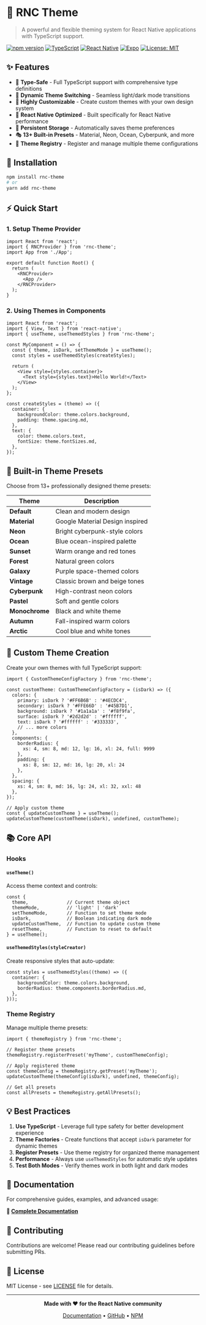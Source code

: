 # 🎨 RNC Theme

> A powerful and flexible theming system for React Native applications with TypeScript support.

[![npm version](https://badge.fury.io/js/rnc-theme.svg)](https://badge.fury.io/js/rnc-theme)
[![TypeScript](https://img.shields.io/badge/TypeScript-Ready-blue.svg)](https://www.typescriptlang.org/)
[![React Native](https://img.shields.io/badge/React%20Native-Optimized-61DAFB.svg)](https://reactnative.dev/)
[![Expo](https://img.shields.io/badge/Expo-Compatible-000020.svg)](https://expo.dev/)
[![License: MIT](https://img.shields.io/badge/License-MIT-yellow.svg)](https://opensource.org/licenses/MIT)

## ✨ Features

- 🎯 **Type-Safe** - Full TypeScript support with comprehensive type definitions
- 🎨 **Dynamic Theme Switching** - Seamless light/dark mode transitions
- 🔧 **Highly Customizable** - Create custom themes with your own design system
- 📱 **React Native Optimized** - Built specifically for React Native performance
- 💾 **Persistent Storage** - Automatically saves theme preferences
- 🎭 **13+ Built-in Presets** - Material, Neon, Ocean, Cyberpunk, and more
- 🔄 **Theme Registry** - Register and manage multiple theme configurations

## 🚀 Installation

```bash
npm install rnc-theme
# or
yarn add rnc-theme
```

## ⚡ Quick Start

### 1. Setup Theme Provider

```tsx
import React from 'react';
import { RNCProvider } from 'rnc-theme';
import App from './App';

export default function Root() {
  return (
    <RNCProvider>
      <App />
    </RNCProvider>
  );
}
```

### 2. Using Themes in Components

```tsx
import React from 'react';
import { View, Text } from 'react-native';
import { useTheme, useThemedStyles } from 'rnc-theme';

const MyComponent = () => {
  const { theme, isDark, setThemeMode } = useTheme();
  const styles = useThemedStyles(createStyles);

  return (
    <View style={styles.container}>
      <Text style={styles.text}>Hello World!</Text>
    </View>
  );
};

const createStyles = (theme) => ({
  container: {
    backgroundColor: theme.colors.background,
    padding: theme.spacing.md,
  },
  text: {
    color: theme.colors.text,
    fontSize: theme.fontSizes.md,
  },
});
```

## 🎨 Built-in Theme Presets

Choose from 13+ professionally designed theme presets:

| Theme | Description |
|-------|-------------|
| **Default** | Clean and modern design |
| **Material** | Google Material Design inspired |
| **Neon** | Bright cyberpunk-style colors |
| **Ocean** | Blue ocean-inspired palette |
| **Sunset** | Warm orange and red tones |
| **Forest** | Natural green colors |
| **Galaxy** | Purple space-themed colors |
| **Vintage** | Classic brown and beige tones |
| **Cyberpunk** | High-contrast neon colors |
| **Pastel** | Soft and gentle colors |
| **Monochrome** | Black and white theme |
| **Autumn** | Fall-inspired warm colors |
| **Arctic** | Cool blue and white tones |

## 🔧 Custom Theme Creation

Create your own themes with full TypeScript support:

```tsx
import { CustomThemeConfigFactory } from 'rnc-theme';

const customTheme: CustomThemeConfigFactory = (isDark) => ({
  colors: {
    primary: isDark ? '#FF6B6B' : '#4ECDC4',
    secondary: isDark ? '#FFE66D' : '#45B7D1',
    background: isDark ? '#1a1a1a' : '#f8f9fa',
    surface: isDark ? '#2d2d2d' : '#ffffff',
    text: isDark ? '#ffffff' : '#333333',
    // ... more colors
  },
  components: {
    borderRadius: {
      xs: 4, sm: 8, md: 12, lg: 16, xl: 24, full: 9999
    },
    padding: {
      xs: 8, sm: 12, md: 16, lg: 20, xl: 24
    },
  },
  spacing: {
    xs: 4, sm: 8, md: 16, lg: 24, xl: 32, xxl: 48
  },
});

// Apply custom theme
const { updateCustomTheme } = useTheme();
updateCustomTheme(customTheme(isDark), undefined, customTheme);
```

## 📚 Core API

### Hooks

#### `useTheme()`
Access theme context and controls:

```tsx
const {
  theme,              // Current theme object
  themeMode,          // 'light' | 'dark'
  setThemeMode,       // Function to set theme mode
  isDark,             // Boolean indicating dark mode
  updateCustomTheme,  // Function to update custom theme
  resetTheme,         // Function to reset to default
} = useTheme();
```

#### `useThemedStyles(styleCreator)`
Create responsive styles that auto-update:

```tsx
const styles = useThemedStyles((theme) => ({
  container: {
    backgroundColor: theme.colors.background,
    borderRadius: theme.components.borderRadius.md,
  },
}));
```

### Theme Registry

Manage multiple theme presets:

```tsx
import { themeRegistry } from 'rnc-theme';

// Register theme presets
themeRegistry.registerPreset('myTheme', customThemeConfig);

// Apply registered theme
const themeConfig = themeRegistry.getPreset('myTheme');
updateCustomTheme(themeConfig(isDark), undefined, themeConfig);

// Get all presets
const allPresets = themeRegistry.getAllPresets();
```

## 💡 Best Practices

1. **Use TypeScript** - Leverage full type safety for better development experience
2. **Theme Factories** - Create functions that accept `isDark` parameter for dynamic themes
3. **Register Presets** - Use theme registry for organized theme management
4. **Performance** - Always use `useThemedStyles` for automatic style updates
5. **Test Both Modes** - Verify themes work in both light and dark modes

## 🔗 Documentation

For comprehensive guides, examples, and advanced usage:

**📖 [Complete Documentation](https://rnc.masum.cloud)**

## 🤝 Contributing

Contributions are welcome! Please read our contributing guidelines before submitting PRs.

## 📄 License

MIT License - see [LICENSE](LICENSE) file for details.

---

<div align="center">

**Made with ❤️ for the React Native community**

[Documentation](https://rnc.masum.cloud) • [GitHub](https://github.com/your-username/rnc-theme) • [NPM](https://www.npmjs.com/package/rnc-theme)

</div>
